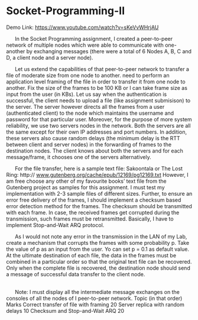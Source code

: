 # Socket-Programming-II

Demo Link:
https://www.youtube.com/watch?v=sKeVvWHrjAU
<br/>

&nbsp;&nbsp;&nbsp;&nbsp;&nbsp;&nbsp;In the Socket Programming assignment, I created a peer-to-peer network of multiple nodes which were able to
communicate with one-another by exchanging messages (there were a total of 6 Nodes A, B, C
and D, a client node and a server node).<br/>

&nbsp;&nbsp;&nbsp;&nbsp;&nbsp;&nbsp;Let us extend the capabilities of that peer-to-peer network to transfer a file of moderate
size from one node to another.  need to perform an application level framing of the file in order
to transfer it from one node to another. Fix the size of the frames to be 100 KB or I can take
frame size as input from the user (in KBs). Let us say when the authentication is successful, the client needs to upload a file (like
assignment submisison) to the server. The server however directs all the frames from a user
(authenticated client) to the node which maintains the username and password for that particular
user. Moreover, for the purpose of more system reliability, we use two servers nodes in the
network. Both the servers are all the same except for their own IP addresses and port numbers. In
addition, these servers also cause random delays (the minimum delay is the RTT between client
and server nodes) in the forwarding of frames to the destination nodes.
The client knows about both the servers and for each message/frame, it chooses one of
the servers alternatively.<br/>

&nbsp;&nbsp;&nbsp;&nbsp;&nbsp;&nbsp;For the file transfer, here is a sample text file: Sakoontala or The Lost Ring: http://
www.gutenberg.org/cache/epub/12169/pg12169.txt
However, I am free choose any other of my favourite books’ text file from the Gutenberg
project as samples for this assignment. I must test my implementation with 2-3 sample files
of different sizes.
Further, to ensure an error free delivery of the frames, I should implement a checksum
based error detection method for the frames. The checksum should be transmitted with each
frame. In case, the received frames get corrupted during the transmission, such frames must be
retransmitted. Basically, I have to implement Stop-and-Wait ARQ protocol.
<br/>

&nbsp;&nbsp;&nbsp;&nbsp;&nbsp;&nbsp;As I would not note any error in the transmission in the LAN of my Lab, create a
mechanism that corrupts the frames with some probability p. Take the value of p as an input from
the user. Yo can set p = 0.1 as default value.
At the ultimate destination of each file, the data in the frames must be combined in a
particular order so that the original text file can be recovered. Only when the complete file is
recovered, the destination node should send a message of successful data transfer to the client
node.

<br/>
&nbsp;&nbsp;&nbsp;&nbsp;&nbsp;&nbsp;Note: I must display all the intermediate message exchanges on the consoles of all the nodes
of I peer-to-peer network.
Topic (in that order) Marks
Correct transfer of file with framing 20
Server replica with random delays 10
Checksum and Stop-and-Wait ARQ 20
